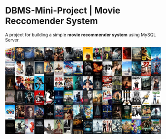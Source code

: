 # DBMS-Mini-Project | Movie Reccomender System
A project for building a simple **movie recommender system** using MySQL Server.


![](https://raw.githubusercontent.com/arvindcheenu/DBMS-Mini-Project/master/img/slide3.jpg)
